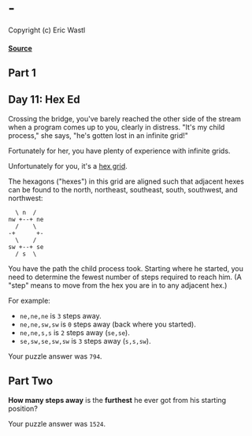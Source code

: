 # -
Copyright (c) Eric Wastl
#### [Source](https://adventofcode.com/{y}/day/{d})

## Part 1

## Day 11: Hex Ed

Crossing the bridge, you've barely reached the other side of the stream when a program comes up to you, clearly in distress. "It's my child process," she says, "he's gotten lost in an infinite grid!"

 Fortunately for her, you have plenty of experience with infinite grids.

 Unfortunately for you, it's a [hex grid](https://en.wikipedia.org/wiki/Hexagonal_tiling).

 The hexagons ("hexes") in this grid are aligned such that adjacent hexes can be found to the north, northeast, southeast, south, southwest, and northwest:

 
```
  \ n  /
nw +--+ ne
  /    \
-+      +-
  \    /
sw +--+ se
  / s  \

```
 You have the path the child process took. Starting where he started, you need to determine the fewest number of steps required to reach him. (A "step" means to move from the hex you are in to any adjacent hex.)

 For example:

 
 * `ne,ne,ne` is `3` steps away.
 * `ne,ne,sw,sw` is `0` steps away (back where you started).
 * `ne,ne,s,s` is `2` steps away (`se,se`).
 * `se,sw,se,sw,sw` is `3` steps away (`s,s,sw`).
 
  Your puzzle answer was `794`.

## Part Two

**How many steps away** is the **furthest** he ever got from his starting position?

  Your puzzle answer was `1524`.

